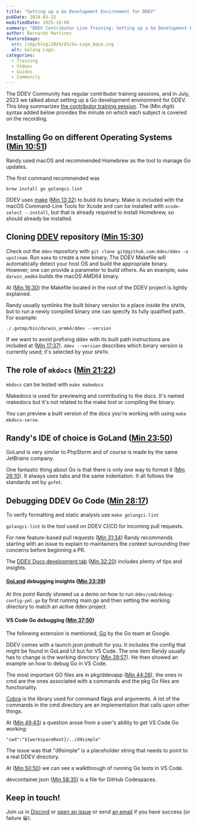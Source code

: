 ```yaml
---
title: "Setting up a Go Development Environment for DDEV"
pubDate: 2024-03-15
modifiedDate: 2025-10-09
summary: "DDEV Contributor Live Training: Setting up a Go Development Environment."
author: Bernardo Martinez
featureImage:
  src: /img/blog/2024/03/Go-Logo_Aqua.svg
  alt: Golang Logo.
categories:
  - Training
  - Videos
  - Guides
  - Community
---
```


The DDEV Community has regular contributor training sessions, and in July, 2023 we talked about setting up a Go development environment for DDEV. This blog summarizes [the contributor training session](https://youtu.be/IjrJw0Ay-dk). The (Min digit) syntax added below provides the minute on which each subject is covered on the recording.

## Installing Go on different Operating Systems ([Min 10:51](https://youtu.be/IjrJw0Ay-dk?t=647))

Randy used macOS and recommended Homebrew as the tool to manage Go updates.

The first command recommended was

```
brew install go golangci-lint
```

DDEV uses [make](https://www.gnu.org/software/make/) ([Min 13:32](https://youtu.be/IjrJw0Ay-dk?t=810)) to build its binary. Make is included with the macOS Command-Line Tools for Xcode and can be installed with `xcode-select --install`, but that is already required to install Homebrew, so should already be installed.

## Cloning [DDEV](https://github.com/ddev/ddev) repository ([Min 15:30](https://youtu.be/IjrJw0Ay-dk?t=932))

Check out the `ddev` repository with `git clone git@github.com:ddev/ddev -o upstream`. Run `make` to create a new binary. The DDEV Makefile will automatically detect your host OS and build the appropriate binary. However, one can provide a parameter to build others. As an example, `make darwin_amd64` builds the macOS AMD64 binary.

At ([Min 16:30](https://youtu.be/IjrJw0Ay-dk?t=982)) the Makefile located in the root of the DDEV project is lightly explained.

Randy usually symlinks the built binary version to a place inside the `$PATH`, but to run a newly compiled binary one can specify its fully qualified path. For example:

```
./.gotmp/bin/darwin_arm64/ddev --version
```

If we want to avoid prefixing ddev with its built path instructions are included at ([Min 17:37](https://youtu.be/IjrJw0Ay-dk?t=1056)). `ddev --version` describes which binary version is currently used; it's selected by your `$PATH`.

## The role of `mkdocs` ([Min 21:22](https://youtu.be/IjrJw0Ay-dk?t=1276))

`mkdocs` can be tested with `make makedocs`

Makedocs is used for previewing and contributing to the docs. It's named makedocs but it's not related to the make tool or compiling the binary.

You can preview a built version of the docs you're working with using `make mkdocs-serve`.

## Randy's IDE of choice is GoLand ([Min 23:50](https://youtu.be/IjrJw0Ay-dk?t=1547))

GoLand is very similar to PhpStorm and of course is made by the same JetBrains company.

One fantastic thing about Go is that there is only one way to format it ([Min 26:10](https://youtu.be/IjrJw0Ay-dk?t=1576)). It always uses tabs and the same indentation. It all follows the standards set by `gofmt`.

## Debugging DDEV Go Code ([Min 28:17](https://youtu.be/IjrJw0Ay-dk?t=1699))

To verify formatting and static analysis use `make golangci-lint`

`golangci-lint` is the tool used on DDEV CI/CD for incoming pull requests.

For new feature-based pull requests ([Min 31:34](https://youtu.be/IjrJw0Ay-dk?t=1892)) Randy recommends starting with an issue to explain to maintainers the context surrounding their concerns before beginning a PR.

The [DDEV Docs development tab](https://docs.ddev.com/en/latest/developers/) ([Min 32:20](https://youtu.be/IjrJw0Ay-dk?t=1938)) includes plenty of tips and insights.

#### [GoLand](https://www.jetbrains.com/go/) debugging insights ([Min 33:39](https://youtu.be/IjrJw0Ay-dk?t=2014))

At this point Randy showed us a demo on how to run `ddev/cmd/debug-config-yml.go` by first running main.go and then setting the working directory to match an active ddev project.

#### VS Code Go debugging ([Min 37:50](https://youtu.be/IjrJw0Ay-dk?t=2268))

The following extension is mentioned, [Go](https://marketplace.visualstudio.com/items?itemName=golang.Go) by the Go team at Google.

DDEV comes with a launch.json prebuilt for you. It includes the config that might be found in GoLand UI but for VS Code. The one item Randy usually has to change is the working directory ([Min 39:57](https://youtu.be/IjrJw0Ay-dk?t=2395)). He then showed an example on how to debug Go in VS Code.

The most important GO files are in pkg/ddevapp ([Min 44:26](https://youtu.be/IjrJw0Ay-dk?t=2660)), the ones in cmd are the ones associated with a commands and the pkg Go files are functionality.

[Cobra](https://cobra.dev/) is the library used for command flags and arguments. A lot of the commands in the cmd directory are an implementation that calls upon other things.

At ([Min 49:43](https://youtu.be/IjrJw0Ay-dk?t=2977)) a question arose from a user's ability to get VS Code Go working:

```
"cwd":"${workspaceRoot}/../d9simple"
```

The issue was that "d9simple" is a placeholder string that needs to point to a real DDEV directory.

At ([Min 50:50](https://youtu.be/IjrJw0Ay-dk?t=3048)) we can see a walkthrough of running Go tests in VS Code.

devcontainer.json ([Min 58:35](https://youtu.be/IjrJw0Ay-dk?t=3507)) is a file for GitHub Codespaces.

## Keep in touch!

Join us in [Discord](/s/discord) or [open an issue](https://github.com/ddev/ddev/issues) or send [an email](mailto:support%40ddev.com) if you have success (or failure 😀).
